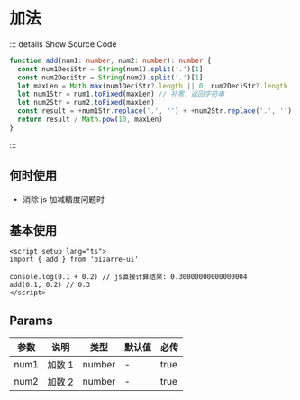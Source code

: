 # 加法

::: details Show Source Code

```ts
function add(num1: number, num2: number): number {
  const num1DeciStr = String(num1).split('.')[1]
  const num2DeciStr = String(num2).split('.')[1]
  let maxLen = Math.max(num1DeciStr?.length || 0, num2DeciStr?.length || 0) // 两数中最长的小数位长度
  let num1Str = num1.toFixed(maxLen) // 补零，返回字符串
  let num2Str = num2.toFixed(maxLen)
  const result = +num1Str.replace('.', '') + +num2Str.replace('.', '') // 转换为整数相加
  return result / Math.pow(10, maxLen)
}
```

:::

## 何时使用

- 消除 js 加减精度问题时

## 基本使用

```vue
<script setup lang="ts">
import { add } from 'bizarre-ui'

console.log(0.1 + 0.2) // js直接计算结果: 0.30000000000000004
add(0.1, 0.2) // 0.3
</script>
```

## Params

| 参数 | 说明   | 类型   | 默认值 | 必传 |
| ---- | ------ | ------ | ------ | ---- |
| num1 | 加数 1 | number | -      | true |
| num2 | 加数 2 | number | -      | true |

